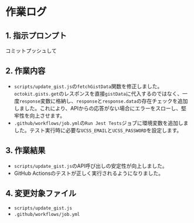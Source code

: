 # 作業ログ

## 1. 指示プロンプト
コミットプッシュして

## 2. 作業内容
- `scripts/update_gist.js`の`fetchGistData`関数を修正しました。`octokit.gists.get`のレスポンスを直接`gistData`に代入するのではなく、一度`response`変数に格納し、`response`と`response.data`の存在チェックを追加しました。これにより、APIからの応答がない場合にエラーをスローし、堅牢性を向上させます。
- `.github/workflows/job.yml`の`Run Jest Tests`ジョブに環境変数を追加しました。テスト実行時に必要な`UCSS_EMAIL`と`UCSS_PASSWORD`を設定します。

## 3. 作業結果
- `scripts/update_gist.js`のAPI呼び出しの安定性が向上しました。
- GitHub Actionsのテストが正しく実行されるようになりました。

## 4. 変更対象ファイル
- `scripts/update_gist.js`
- `.github/workflows/job.yml`
